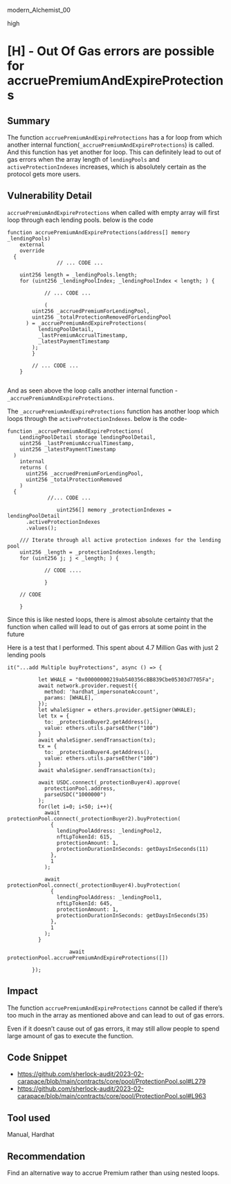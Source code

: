 modern_Alchemist_00

high

# [H] - Out Of Gas errors are possible for accruePremiumAndExpireProtections

## Summary

The function `accruePremiumAndExpireProtections` has a for loop from which another internal function(`_accruePremiumAndExpireProtections`) is called. And this function has yet another for loop. This can definitely lead to out of gas errors when the array length of `lendingPools` and `activeProtectionIndexes` increases, which is absolutely certain as the protocol gets more users.

## Vulnerability Detail

`accruePremiumAndExpireProtections` when called with empty array will first loop through each lending pools. below is the code

```solidity
function accruePremiumAndExpireProtections(address[] memory _lendingPools)
    external
    override
  {
				// ... CODE ...

    uint256 length = _lendingPools.length;
    for (uint256 _lendingPoolIndex; _lendingPoolIndex < length; ) {

			// ... CODE ...

			(
        uint256 _accruedPremiumForLendingPool,
        uint256 _totalProtectionRemovedForLendingPool
      ) = _accruePremiumAndExpireProtections(
          lendingPoolDetail,
          _lastPremiumAccrualTimestamp,
          _latestPaymentTimestamp
        );
		}

		// ... CODE ...
	}


```

And as seen above the loop calls another internal function - `_accruePremiumAndExpireProtections`.

The `_accruePremiumAndExpireProtections` function has another loop which loops through the `activeProtectionIndexes`. below is the code-

```solidity
function _accruePremiumAndExpireProtections(
    LendingPoolDetail storage lendingPoolDetail,
    uint256 _lastPremiumAccrualTimestamp,
    uint256 _latestPaymentTimestamp
  )
    internal
    returns (
      uint256 _accruedPremiumForLendingPool,
      uint256 _totalProtectionRemoved
    )
  {
			 //... CODE ...
				
				uint256[] memory _protectionIndexes = lendingPoolDetail
      .activeProtectionIndexes
      .values();

    /// Iterate through all active protection indexes for the lending pool
    uint256 _length = _protectionIndexes.length;
    for (uint256 j; j < _length; ) {

			// CODE ....

			}

	// CODE

	}
```

Since this is like nested loops, there is almost absolute certainty that the function when called will lead to out of gas errors at some point in the future

Here is a test that I performed. This spent about 4.7 Million Gas with just 2 lending pools

```solidity
it("...add Multiple buyProtections", async () => {

          let WHALE = "0x00000000219ab540356cBB839Cbe05303d7705Fa";
          await network.provider.request({
            method: 'hardhat_impersonateAccount',
            params: [WHALE],
          });
          let whaleSigner = ethers.provider.getSigner(WHALE);
          let tx = {
            to: _protectionBuyer2.getAddress(),
            value: ethers.utils.parseEther("100")
          }
          await whaleSigner.sendTransaction(tx);
          tx = {
            to: _protectionBuyer4.getAddress(),
            value: ethers.utils.parseEther("100")
          }
          await whaleSigner.sendTransaction(tx);

          await USDC.connect(_protectionBuyer4).approve(
            protectionPool.address,
            parseUSDC("1000000")
          );
          for(let i=0; i<50; i++){
            await protectionPool.connect(_protectionBuyer2).buyProtection(
              {
                lendingPoolAddress: _lendingPool2,
                nftLpTokenId: 615,
                protectionAmount: 1,
                protectionDurationInSeconds: getDaysInSeconds(11)
              },
              1
            );

            await protectionPool.connect(_protectionBuyer4).buyProtection(
              {
                lendingPoolAddress: _lendingPool1,
                nftLpTokenId: 645,
                protectionAmount: 1,
                protectionDurationInSeconds: getDaysInSeconds(35)
              },
              1
            );
          }
					
					await protectionPool.accruePremiumAndExpireProtections([])

        });
```

## Impact

The function `accruePremiumAndExpireProtections` cannot be called if there’s too much in the array as mentioned above and can lead to out of gas errors.

Even if it doesn’t cause out of gas errors, it may still allow people to spend large amount of gas to execute the function.

## Code Snippet

- https://github.com/sherlock-audit/2023-02-carapace/blob/main/contracts/core/pool/ProtectionPool.sol#L279 
- https://github.com/sherlock-audit/2023-02-carapace/blob/main/contracts/core/pool/ProtectionPool.sol#L963 

## Tool used

Manual, Hardhat

## Recommendation

Find an alternative way to accrue Premium rather than using nested loops.
